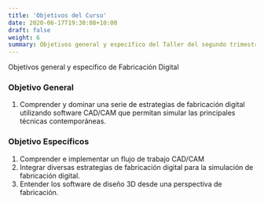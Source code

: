 ```yaml
---
title: 'Objetivos del Curso'
date: 2020-06-17T19:30:08+10:00
draft: false
weight: 6
summary: Objetivos general y específico del Taller del segundo trimestre de 2020.
---
```


Objetivos general y específico de Fabricación Digital

### Objetivo General

1. Comprender y dominar una serie de estrategias de fabricación digital utilizando software CAD/CAM que permitan simular las principales técnicas contemporáneas.

### Objetivo Específicos

1. Comprender e implementar un flujo de trabajo CAD/CAM
2. Integrar diversas estrategias de fabricación digital para la simulación de fabricación digital.
3. Entender los software de diseño 3D desde una perspectiva de fabricación.